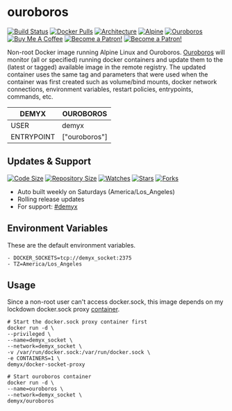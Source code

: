 # ouroboros
[![Build Status](https://img.shields.io/travis/demyxco/ouroboros?style=flat)](https://travis-ci.org/demyxco/ouroboros)
[![Docker Pulls](https://img.shields.io/docker/pulls/demyx/ouroboros?style=flat&color=blue)](https://hub.docker.com/r/demyx/ouroboros)
[![Architecture](https://img.shields.io/badge/linux-amd64-important?style=flat&color=blue)](https://hub.docker.com/r/demyx/ouroboros)
[![Alpine](https://img.shields.io/badge/alpine-3.9.2-informational?style=flat&color=blue)](https://hub.docker.com/r/demyx/ouroboros)
[![Ouroboros](https://img.shields.io/badge/ouroboros-1.4.3-informational?style=flat&color=blue)](https://hub.docker.com/r/demyx/ouroboros)
[![Buy Me A Coffee](https://img.shields.io/badge/buy_me_coffee-$5-informational?style=flat&color=blue)](https://www.buymeacoffee.com/VXqkQK5tb)
[![Become a Patron!](https://img.shields.io/badge/become%20a%20patron-$5-informational?style=flat&color=blue)](https://www.patreon.com/bePatron?u=23406156)
[![Become a Patron!](https://img.shields.io/badge/become%20a%20patron-$5-informational?style=flat&color=blue)](https://www.patreon.com/bePatron?u=23406156)

Non-root Docker image running Alpine Linux and Ouroboros. [Ouroboros](https://github.com/pyouroboros/ouroboros) will monitor (all or specified) running docker containers and update them to the (latest or tagged) available image in the remote registry. The updated container uses the same tag and parameters that were used when the container was first created such as volume/bind mounts, docker network connections, environment variables, restart policies, entrypoints, commands, etc.

DEMYX | OUROBOROS
--- | ---
USER | demyx
ENTRYPOINT | ["ouroboros"]

## Updates & Support
[![Code Size](https://img.shields.io/github/languages/code-size/demyxco/ouroboros?style=flat&color=blue)](https://github.com/demyxco/ouroboros)
[![Repository Size](https://img.shields.io/github/repo-size/demyxco/ouroboros?style=flat&color=blue)](https://github.com/demyxco/ouroboros)
[![Watches](https://img.shields.io/github/watchers/demyxco/ouroboros?style=flat&color=blue)](https://github.com/demyxco/ouroboros)
[![Stars](https://img.shields.io/github/stars/demyxco/ouroboros?style=flat&color=blue)](https://github.com/demyxco/ouroboros)
[![Forks](https://img.shields.io/github/forks/demyxco/ouroboros?style=flat&color=blue)](https://github.com/demyxco/ouroboros)

* Auto built weekly on Saturdays (America/Los_Angeles)
* Rolling release updates
* For support: [#demyx](https://webchat.freenode.net/?channel=#demyx)

## Environment Variables
These are the default environment variables.

```
- DOCKER_SOCKETS=tcp://demyx_socket:2375
- TZ=America/Los_Angeles
```

## Usage
Since a non-root user can't access docker.sock, this image depends on my lockdown docker.sock proxy [container](https://github.com/demyxco/docker-socket-proxy).

```
# Start the docker.sock proxy container first
docker run -d \
--privileged \
--name=demyx_socket \
--network=demyx_socket \
-v /var/run/docker.sock:/var/run/docker.sock \
-e CONTAINERS=1 \
demyx/docker-socket-proxy

# Start ouroboros container
docker run -d \
--name=ouroboros \
--network=demyx_socket \
demyx/ouroboros
```
